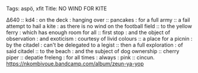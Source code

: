 Tags: aspö, xfit
Title: NO WIND FOR KITE 
  
∆640 :: kd4 : on the deck : hanging over :: pancakes : for a full army :: a fail attempt to hail a kite : as there is no wind on the football field :: to the yellow ferry : which has enough room for all :: first stop : and the object of observation : and exoticism : courtesy of livid colours :: a place for a picnin : by the citadel : can't be delegated to a legist :: then a full exploration : of said citadel :: to the beach : and the subject of dog ownership :: cherry piper :: depatie freleng : for all times : always : pink :: cincun. 
https://nkombivoue.bandcamp.com/album/zeun-ya-yop
